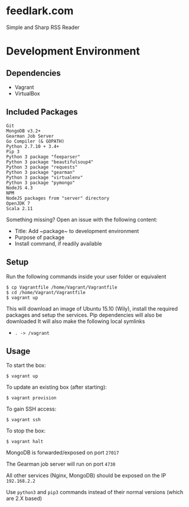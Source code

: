 # feedlark.com

Simple and Sharp RSS Reader

Development Environment
============

Dependencies
------------

- Vagrant
- VirtualBox

Included Packages
------------

	Git
	MongoDB v3.2+
	Gearman Job Server
	Go Compiler (& GOPATH)
	Python 2.7.10 + 3.4+
	Pip 3
	Python 3 package "feeparser"
	Python 3 package "beautifulsoup4"
	Python 3 package "requests"
	Python 3 package "gearman"
	Python 3 package "virtualenv"
	Python 3 package "pymongo"
	NodeJS 4.3
	NPM
	NodeJS packages from "server" directory
	OpenJDK 7
	Scala 2.11

Something missing? Open an issue with the following content:

- Title: Add ~package~ to development environment
- Purpose of package
- Install command, if readily available

Setup
------------

Run the following commands inside your user folder or equivalent

	$ cp Vagrantfile /home/Vagrant/Vagrantfile
	$ cd /home/Vagrant/Vagrantfile
	$ vagrant up

This will download an image of Ubuntu 15.10 (Wily), install the required packages and setup the services. Pip dependencies will also be downloaded
It will also make the following local symlinks

- `. -> /vagrant`

Usage
------------

To start the box:

	$ vagrant up

To update an existing box (after starting):

	$ vagrant provision

To gain SSH access:

	$ vagrant ssh

To stop the box:

	$ vagrant halt

MongoDB is forwarded/exposed on port `27017`

The Gearman job server will run on port `4730`

All other services (Nginx, MongoDB) should be exposed on the IP `192.168.2.2`

Use `python3` and `pip3` commands instead of their normal versions (which are 2.X based)

